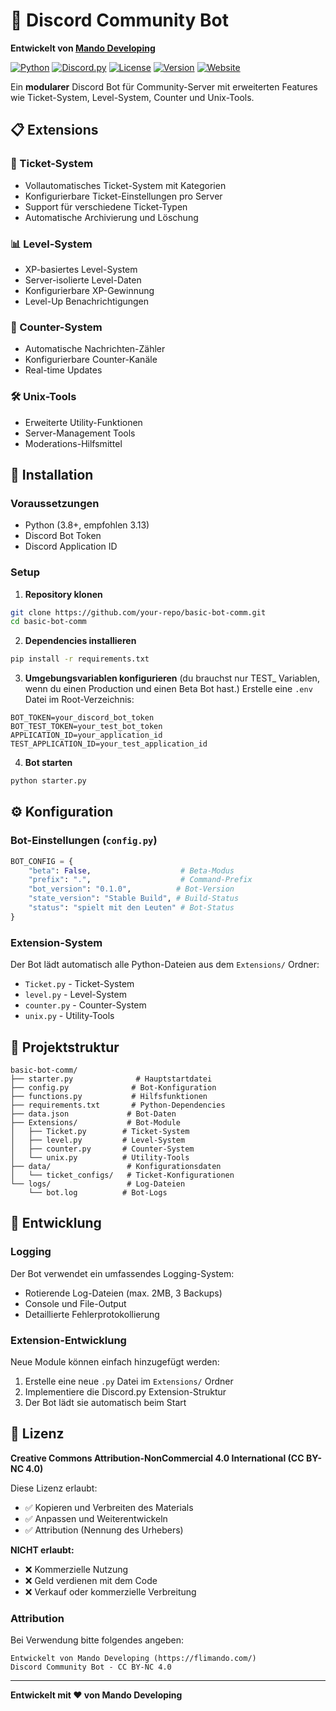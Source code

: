 # 🤖 Discord Community Bot

**Entwickelt von [Mando Developing](https://flimando.com/)**

[![Python](https://img.shields.io/badge/Python-3.8+-blue.svg)](https://www.python.org/downloads/)
[![Discord.py](https://img.shields.io/badge/Discord.py-2.3.3+-green.svg)](https://discordpy.readthedocs.io/)
[![License](https://img.shields.io/badge/License-CC%20BY--NC%204.0-red.svg)](https://creativecommons.org/licenses/by-nc/4.0/)
[![Version](https://img.shields.io/badge/Version-0.1.0-orange.svg)](https://github.com/flimando/discord-community-bot)
[![Website](https://img.shields.io/badge/Website-flimando.com-blue.svg)](https://bot.flimando.com/)

Ein **modularer** Discord Bot für Community-Server mit erweiterten Features wie Ticket-System, Level-System, Counter und Unix-Tools.

## 📋 Extensions

### 🎫 Ticket-System
- Vollautomatisches Ticket-System mit Kategorien
- Konfigurierbare Ticket-Einstellungen pro Server
- Support für verschiedene Ticket-Typen
- Automatische Archivierung und Löschung

### 📊 Level-System
- XP-basiertes Level-System
- Server-isolierte Level-Daten
- Konfigurierbare XP-Gewinnung
- Level-Up Benachrichtigungen

### 🔢 Counter-System
- Automatische Nachrichten-Zähler
- Konfigurierbare Counter-Kanäle
- Real-time Updates

### 🛠️ Unix-Tools
- Erweiterte Utility-Funktionen
- Server-Management Tools
- Moderations-Hilfsmittel

## 🚀 Installation

### Voraussetzungen
- Python (3.8+, empfohlen 3.13)
- Discord Bot Token
- Discord Application ID

### Setup

1. **Repository klonen**
```bash
git clone https://github.com/your-repo/basic-bot-comm.git
cd basic-bot-comm
```

2. **Dependencies installieren**
```bash
pip install -r requirements.txt
```

3. **Umgebungsvariablen konfigurieren**
(du brauchst nur TEST_ Variablen, wenn du einen Production und einen Beta Bot hast.)
Erstelle eine `.env` Datei im Root-Verzeichnis:
```env
BOT_TOKEN=your_discord_bot_token
BOT_TEST_TOKEN=your_test_bot_token
APPLICATION_ID=your_application_id
TEST_APPLICATION_ID=your_test_application_id
```

4. **Bot starten**
```bash
python starter.py
```

## ⚙️ Konfiguration

### Bot-Einstellungen (`config.py`)
```python
BOT_CONFIG = {
    "beta": False,                    # Beta-Modus
    "prefix": ".",                    # Command-Prefix
    "bot_version": "0.1.0",          # Bot-Version
    "state_version": "Stable Build", # Build-Status
    "status": "spielt mit den Leuten" # Bot-Status
}
```

### Extension-System
Der Bot lädt automatisch alle Python-Dateien aus dem `Extensions/` Ordner:
- `Ticket.py` - Ticket-System
- `level.py` - Level-System  
- `counter.py` - Counter-System
- `unix.py` - Utility-Tools

## 📁 Projektstruktur

```
basic-bot-comm/
├── starter.py              # Hauptstartdatei
├── config.py              # Bot-Konfiguration
├── functions.py           # Hilfsfunktionen
├── requirements.txt       # Python-Dependencies
├── data.json             # Bot-Daten
├── Extensions/           # Bot-Module
│   ├── Ticket.py        # Ticket-System
│   ├── level.py         # Level-System
│   ├── counter.py       # Counter-System
│   └── unix.py          # Utility-Tools
├── data/                 # Konfigurationsdaten
│   └── ticket_configs/   # Ticket-Konfigurationen
└── logs/                 # Log-Dateien
    └── bot.log          # Bot-Logs
```

## 🔧 Entwicklung

### Logging
Der Bot verwendet ein umfassendes Logging-System:
- Rotierende Log-Dateien (max. 2MB, 3 Backups)
- Console und File-Output
- Detaillierte Fehlerprotokollierung

### Extension-Entwicklung
Neue Module können einfach hinzugefügt werden:
1. Erstelle eine neue `.py` Datei im `Extensions/` Ordner
2. Implementiere die Discord.py Extension-Struktur
3. Der Bot lädt sie automatisch beim Start

## 📝 Lizenz

**Creative Commons Attribution-NonCommercial 4.0 International (CC BY-NC 4.0)**

Diese Lizenz erlaubt:
- ✅ Kopieren und Verbreiten des Materials
- ✅ Anpassen und Weiterentwickeln
- ✅ Attribution (Nennung des Urhebers)

**NICHT erlaubt:**
- ❌ Kommerzielle Nutzung
- ❌ Geld verdienen mit dem Code
- ❌ Verkauf oder kommerzielle Verbreitung

### Attribution
Bei Verwendung bitte folgendes angeben:
```
Entwickelt von Mando Developing (https://flimando.com/)
Discord Community Bot - CC BY-NC 4.0
```

---

**Entwickelt mit ❤️ von Mando Developing**
